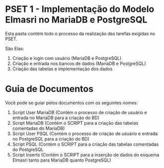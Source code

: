 # PSET 1 - Implementação do Modelo Elmasri no MariaDB e PostgreSQL
Esta pasta contém todo o processo da realização das tarefas exigidas no PSET.

São Elas:
1. Criação e login com usuário (MariaDB e PostgreSQL)
2. Criação e entrada nos bancos de dados (MariaDB e PostgreSQL)
3. Criação das tabelas e implementação dos dados

# Guia de Documentos
Você pode se guiar pelos documentos com os seguintes nomes:

1. Script User MariaDB (Contém o processo de criação de usuário e entrada no MariaDB para a criação do BD)
2. Script MariaDB (Contém o SCRIPT para a criação das tabelas comentadas do MariaDB)
3. Script User PSQL (Contém o processo de criação de usuário e entrada no PostgreSQL para a criação do BD)
4. Script PSQL (Contém o SCRIPT para a criação das tabelas comentadas do PostgreSQL
5. Script Inserts (Contém o SCRIPT para a inserção de dados do esquema Elmasri tanto para MariaDB quanto PostgreSQL)
